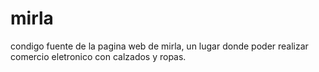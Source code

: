 # mirla
condigo fuente de la pagina web de mirla, un lugar donde poder realizar comercio eletronico con calzados y ropas.
